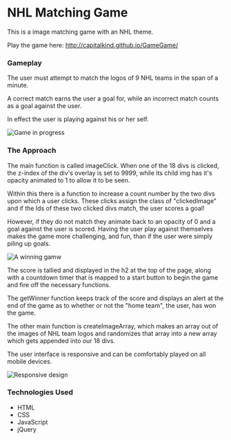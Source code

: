 <h1>NHL Matching Game</h1>
This is a image matching game with an NHL theme.

Play the game here: http://capitalkind.github.io/GameGame/

<h3>Gameplay</h3>

The user must attempt to match the logos of 9 NHL teams in the span of a minute. 

A correct match earns the user a goal for, while an incorrect match counts as a goal against the user.

In effect the user is playing against his or her self. 

![Game in progress](http://i.imgur.com/7arJ2I5.jpg?raw=true "Two sets of correct matches, and an incorrect match fading away")

<h3>The Approach</h3>
The main function is called imageClick. When one of the 18 divs is clicked, the z-index of the div's overlay is set to 9999, while its child img has it's opacity animated to 1 to allow it to be seen. 

Within this there is a function to increase a count number by the two divs upon which a user clicks.
These clicks assign the class of "clickedImage" and if the Ids of these two clicked divs match, the user scores a goal! 

However, if they do not match they animate back to an opacity of 0 and a goal against the user is scored. Having the user play against themselves makes the game more challenging, and fun, than if the user were simply piling up goals. 

![A winning gamw](http://i.imgur.com/GXl4ska.jpg?raw=true "The home team wins!")

The score is tallied and displayed in the h2 at the top of the page, along with a countdown timer that is 
mapped to a start button to begin the game and fire off the necessary functions.

The getWinner function keeps track of the score and displays an alert at the end of the game as to 
whether or not the "home team", the user, has won the game. 

The other main function is createImageArray, which makes an array out of the images of NHL team logos and 
randomizes that array into a new array which gets appended into our 18 divs.

The user interface is responsive and can be comfortably played on all mobile devices. 

![Responsive design](http://i.imgur.com/appm2dU.png?raw=true "An example of the game's responsive design")

<h3>Technologies Used</h3>
<ul>
  <li>HTML</li>
  <li>CSS</li>
  <li>JavaScript</li>
  <li>jQuery</li>
</ul>
